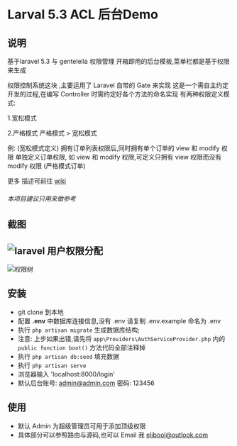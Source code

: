 # Larval 5.3 ACL 后台Demo

## 说明

基于laravel 5.3 与 gentelella 权限管理
开箱即用的后台模板,菜单栏都是基于权限来生成

权限控制系统这块 ,主要运用了 Laravel 自带的 Gate 来实现
这是一个需自主约定开发的过程,在编写 Controller 时需约定好各个方法的命名实现
有两种权限定义模式:

1.宽松模式

2.严格模式
严格模式 > 宽松模式

例:
(宽松模式定义) 拥有订单列表权限后,同时拥有单个订单的 view 和 modify 权限
单独定义订单权限, 如 view 和 modify 权限,可定义只拥有 view  权限而没有 modify 权限 (严格模式订单)

更多 描述可前往 [wiki](https://github.com/Elibool/ACL-management-with-Laravel-Bootstrap/wiki)

###### 本项目建议只用来做参考


## 截图

## ![laravel 用户权限分配](https://github.com/Elibool/ACL-management-with-Laravel-Bootstrap/blob/master/public/images/yi_admin2.png)

![权限树](https://github.com/Elibool/ACL-management-with-Laravel-Bootstrap/blob/master/public/images/yi_admin3.png)



## 安装

- git clone 到本地
- 配置 **.env** 中数据库连接信息,没有 .env 请复制 .env.example 命名为 .env
- 执行 `php artisan migrate` 生成数据库结构;
- 注意: 上步如果出错,请先将 `app\Providers\AuthServiceProvider.php` 内的 `public function boot()` 方法代码全部注释掉
- 执行 `php artisan db:seed` 填充数据
- 执行 `php artisan serve`
- 浏览器输入 'localhost:8000/login'
- 默认后台账号: admin@admin.com 密码: 123456


## 使用
- 默认 Admin 为超级管理员可用于添加顶级权限
- 具体部分可以参照路由与源码,也可以 Email 我 elibool@outlook.com
